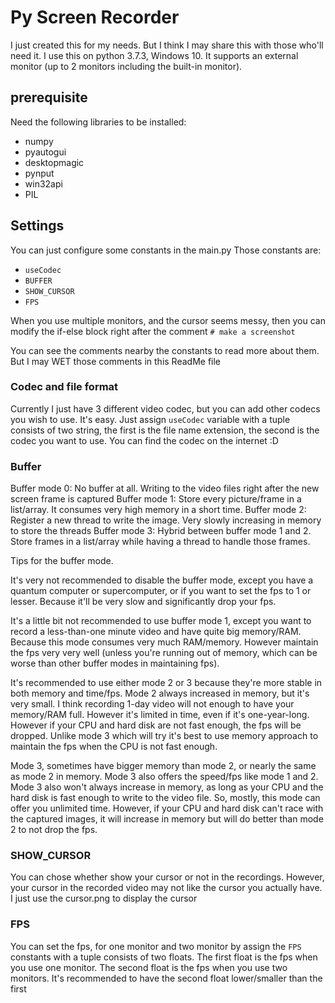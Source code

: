 # Py Screen Recorder
 I just created this for my needs. But I think I may share this with those who'll need it. I use this on python 3.7.3, Windows 10. It supports an external monitor (up to 2 monitors including the built-in monitor).

## prerequisite
Need the following libraries to be installed:
* numpy
* pyautogui
* desktopmagic
* pynput
* win32api
* PIL
	
## Settings
You can just configure some constants in the main.py
Those constants are:
* `useCodec`
* `BUFFER`
* `SHOW_CURSOR`
* `FPS`

When you use multiple monitors, and the cursor seems messy, then you can modify the if-else block right
after the comment `# make a screenshot`

You can see the comments nearby the constants to read more about them. But I may WET those comments in 
this ReadMe file

### Codec and file format
Currently I just have 3 different video codec, but you can add other codecs you wish to use. It's easy.
Just assign `useCodec` variable with a tuple consists of two string, the first is the file name extension,
the second is the codec you want to use. You can find the codec on the internet :D

### Buffer
Buffer mode 0: No buffer at all. Writing to the video files right after the new screen frame is captured
Buffer mode 1: Store every picture/frame in a list/array. It consumes very high memory in a short time.
Buffer mode 2: Register a new thread to write the image. Very slowly increasing in memory to store the threads 
Buffer mode 3: Hybrid between buffer mode 1 and 2. Store frames in a list/array while having a thread to handle those frames.

Tips for the buffer mode.

It's very not recommended to disable the buffer mode, except you have a quantum computer
or supercomputer, or if you want to set the fps to 1 or lesser. Because it'll be very
slow and significantly drop your fps.

It's a little bit not recommended to use buffer mode 1, except you want to record a
less-than-one minute video and have quite big memory/RAM. Because this mode consumes
very much RAM/memory. However maintain the fps very very well (unless you're running out
of memory, which can be worse than other buffer modes in maintaining fps).

It's recommended to use either mode 2 or 3 because they're more stable in both memory and
time/fps.
Mode 2 always increased in memory, but it's very small. I think recording 1-day video will
not enough to have your memory/RAM full. However it's limited in time,
even if it's one-year-long.
However if your CPU and hard disk are not fast enough, the fps will be dropped. Unlike mode 3
which will try it's best to use memory approach to maintain the fps when the CPU is not
fast enough.

Mode 3, sometimes have bigger memory than mode 2, or nearly the same as mode 2 in memory.
Mode 3 also offers the speed/fps like mode 1 and 2. Mode 3 also won't always increase in
memory, as long as your CPU and the hard disk is fast enough to write to the video file. So,
mostly, this mode can offer you unlimited time. However, if your CPU and hard disk can't
race with the captured images, it will increase in memory but will do better than mode 2
to not drop the fps.

### SHOW_CURSOR
You can chose whether show your cursor or not in the recordings. However, your cursor in the recorded
video may not like the cursor you actually have. I just use the cursor.png to display the cursor

### FPS
You can set the fps, for one monitor and two monitor by assign the `FPS` constants with a tuple
consists of two floats. The first float is the fps when you use one monitor. The second float is
the fps when you use two monitors. It's recommended to have the second float lower/smaller than the first
